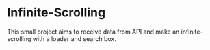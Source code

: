 # Infinite-Scrolling

This small project aims to receive data from API and make an infinite-scrolling with a loader and search box.
